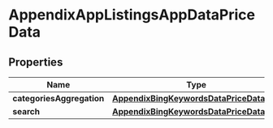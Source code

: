 

# AppendixAppListingsAppDataPriceData


## Properties

| Name | Type | Description | Notes |
|------------ | ------------- | ------------- | -------------|
|**categoriesAggregation** | [**AppendixBingKeywordsDataPriceDataInfo**](AppendixBingKeywordsDataPriceDataInfo.md) |  |  [optional] |
|**search** | [**AppendixBingKeywordsDataPriceDataInfo**](AppendixBingKeywordsDataPriceDataInfo.md) |  |  [optional] |



